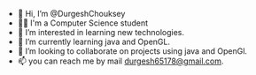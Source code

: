 - 👋 Hi, I’m @DurgeshChouksey
- 👨‍🎓 I'm a Computer Science student
- 👀 I’m interested in learning new technologies.
- 🌱 I’m currently learning java and OpenGL.
- 💞️ I’m looking to collaborate on projects using java and OpenGl.
- 📫 you can reach me by mail durgesh65178@gmail.com. 

<!---
DurgeshChouksey/DurgeshChouksey is a ✨ special ✨ repository because its `README.md` (this file) appears on your GitHub profile.
You can click the Preview link to take a look at your changes.
--->
